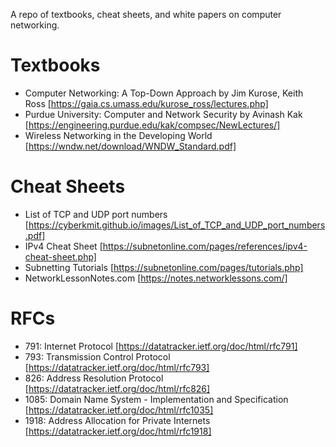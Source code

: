 A repo of textbooks, cheat sheets, and white papers on computer networking.

# Textbooks
* Computer Networking: A Top-Down Approach by Jim Kurose, Keith Ross [https://gaia.cs.umass.edu/kurose_ross/lectures.php]
* Purdue University:  Computer and Network Security by Avinash Kak [https://engineering.purdue.edu/kak/compsec/NewLectures/]
* Wireless Networking in the Developing World [https://wndw.net/download/WNDW_Standard.pdf]

# Cheat Sheets
* List of TCP and UDP port numbers [https://cyberkmit.github.io/images/List_of_TCP_and_UDP_port_numbers.pdf]
* IPv4 Cheat Sheet [https://subnetonline.com/pages/references/ipv4-cheat-sheet.php]
* Subnetting Tutorials [https://subnetonline.com/pages/tutorials.php]
* NetworkLessonNotes.com [https://notes.networklessons.com/]

# RFCs
* 791: Internet Protocol [https://datatracker.ietf.org/doc/html/rfc791]
* 793: Transmission Control Protocol [https://datatracker.ietf.org/doc/html/rfc793]
* 826: Address Resolution Protocol [https://datatracker.ietf.org/doc/html/rfc826]
* 1085: Domain Name System - Implementation and Specification [https://datatracker.ietf.org/doc/html/rfc1035]
* 1918: Address Allocation for Private Internets [https://datatracker.ietf.org/doc/html/rfc1918]
